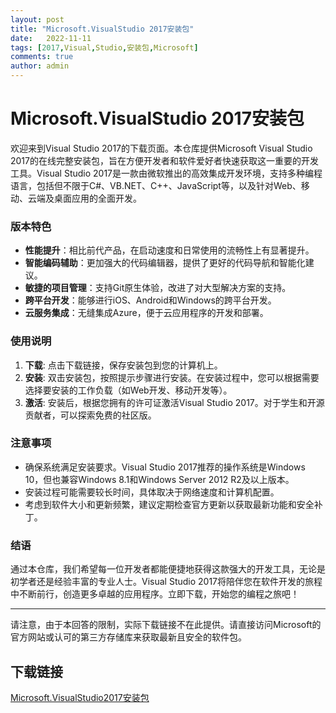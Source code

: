 ```yaml
---
layout: post
title: "Microsoft.VisualStudio 2017安装包"
date:   2022-11-11
tags: [2017,Visual,Studio,安装包,Microsoft]
comments: true
author: admin
---
```

# Microsoft.VisualStudio 2017安装包

欢迎来到Visual Studio 2017的下载页面。本仓库提供Microsoft Visual Studio 2017的在线完整安装包，旨在方便开发者和软件爱好者快速获取这一重要的开发工具。Visual Studio 2017是一款由微软推出的高效集成开发环境，支持多种编程语言，包括但不限于C#、VB.NET、C++、JavaScript等，以及针对Web、移动、云端及桌面应用的全面开发。

### 版本特色
- **性能提升**：相比前代产品，在启动速度和日常使用的流畅性上有显著提升。
- **智能编码辅助**：更加强大的代码编辑器，提供了更好的代码导航和智能化建议。
- **敏捷的项目管理**：支持Git原生体验，改进了对大型解决方案的支持。
- **跨平台开发**：能够进行iOS、Android和Windows的跨平台开发。
- **云服务集成**：无缝集成Azure，便于云应用程序的开发和部署。

### 使用说明
1. **下载**: 点击下载链接，保存安装包到您的计算机上。
2. **安装**: 双击安装包，按照提示步骤进行安装。在安装过程中，您可以根据需要选择要安装的工作负载（如Web开发、移动开发等）。
3. **激活**: 安装后，根据您拥有的许可证激活Visual Studio 2017。对于学生和开源贡献者，可以探索免费的社区版。

### 注意事项
- 确保系统满足安装要求。Visual Studio 2017推荐的操作系统是Windows 10，但也兼容Windows 8.1和Windows Server 2012 R2及以上版本。
- 安装过程可能需要较长时间，具体取决于网络速度和计算机配置。
- 考虑到软件大小和更新频繁，建议定期检查官方更新以获取最新功能和安全补丁。

### 结语
通过本仓库，我们希望每一位开发者都能便捷地获得这款强大的开发工具，无论是初学者还是经验丰富的专业人士。Visual Studio 2017将陪伴您在软件开发的旅程中不断前行，创造更多卓越的应用程序。立即下载，开始您的编程之旅吧！

---

请注意，由于本回答的限制，实际下载链接不在此提供。请直接访问Microsoft的官方网站或认可的第三方存储库来获取最新且安全的软件包。

## 下载链接

[Microsoft.VisualStudio2017安装包](https://pan.quark.cn/s/3f469b2aae7f)
